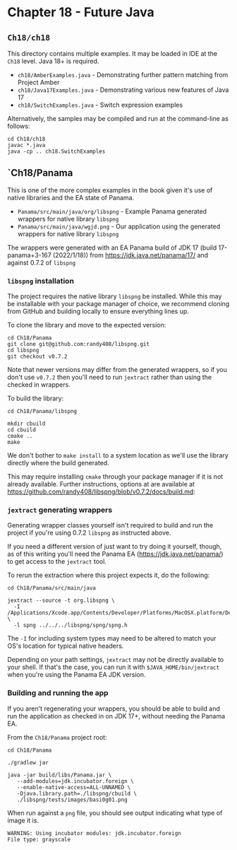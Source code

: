 # Chapter 18 - Future Java

## `Ch18/ch18`

This directory contains multiple examples. It may be loaded in IDE at the
`Ch18` level. Java 18+ is required.

* `ch18/AmberExamples.java` - Demonstrating further pattern matching from Project Amber
* `ch18/Java17Examples.java` - Demonstrating various new features of Java 17
* `ch18/SwitchExamples.java` - Switch expression examples

Alternatively, the samples may be compiled and run at the command-line as
follows:

```
cd Ch18/ch18
javac *.java
java -cp .. ch18.SwitchExamples
```

## `Ch18/Panama

This is one of the more complex examples in the book given it's use of native
libraries and the EA state of Panama.

* `Panama/src/main/java/org/libspng` - Example Panama generated wrappers for native library `libspng`
* `Panama/src/main/java/wgjd.png` - Our application using the generated wrappers for native library `libspng`

The wrappers were generated with an EA Panama build of JDK 17 (build
17-panama+3-167 (2022/1/18)) from https://jdk.java.net/panama/17/ and against
0.7.2 of `libspng`

### `libspng` installation

The project requires the native library `libspng` be installed. While this may
be installable with your package manager of choice, we recommend cloning from
GitHub and building locally to ensure everything lines up.

To clone the library and move to the expected version:

```
cd Ch18/Panama
git clone git@github.com:randy408/libspng.git
cd libspng
git checkout v0.7.2
```

Note that newer versions may differ from the generated wrappers, so if you
don't use `v0.7.2` then you'll need to run `jextract` rather than using the
checked in wrappers.

To build the library:

```
cd Ch18/Panama/libspng

mkdir cbuild
cd cbuild
cmake ..
make
```

We don't bother to `make install` to a system location as we'll use the library
directly where the build generated.

This may require installing `cmake` through your package manager if it is not
already available. Further instructions, options at are available at
https://github.com/randy408/libspng/blob/v0.7.2/docs/build.md:

### `jextract` generating wrappers

Generating wrapper classes yourself isn't required to build and run the
project if you're using 0.7.2 `libspng` as instructed above.

If you need a different version of just want to try doing it yourself, though,
as of this writing you'll need the Panama EA (https://jdk.java.net/panama/) to
get access to the `jextract` tool.

To rerun the extraction where this project expects it, do the following:

```
cd Ch18/Panama/src/main/java

jextract --source -t org.libspng \
  -I /Applications/Xcode.app/Contents/Developer/Platforms/MacOSX.platform/Developer/SDKs/MacOSX.sdk/usr/include \
  -l spng ../../../libspng/spng/spng.h
```

The `-I` for including system types may need to be altered to match your OS's
location for typical native headers.

Depending on your path settings, `jextract` may not be directly available to
your shell. If that's the case, you can run it with `$JAVA_HOME/bin/jextract`
when you're using the Panama EA JDK version.

### Building and running the app

If you aren't regenerating your wrappers, you should be able to build and run
the application as checked in on JDK 17+, without needing the Panama EA.

From the `Ch18/Panama` project root:

```
cd Ch18/Panama

./gradlew jar

java -jar build/libs/Panama.jar \
   --add-modules=jdk.incubator.foreign \
   --enable-native-access=ALL-UNNAMED \
   -Djava.library.path=./libspng/cbuild \
   ./libspng/tests/images/basi0g01.png
```

When run against a `png` file, you should see output indicating what type of image it is.

```
WARNING: Using incubator modules: jdk.incubator.foreign
File type: grayscale
```
